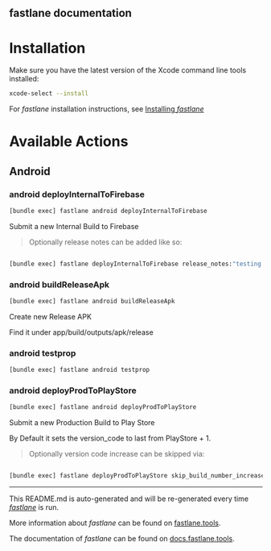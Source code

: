 fastlane documentation
----

# Installation

Make sure you have the latest version of the Xcode command line tools installed:

```sh
xcode-select --install
```

For _fastlane_ installation instructions, see [Installing _fastlane_](https://docs.fastlane.tools/#installing-fastlane)

# Available Actions

## Android

### android deployInternalToFirebase

```sh
[bundle exec] fastlane android deployInternalToFirebase
```

Submit a new Internal Build to Firebase

>Optionally release notes can be added like so:

```sh

[bundle exec] fastlane deployInternalToFirebase release_notes:"testing notes"

```

### android buildReleaseApk

```sh
[bundle exec] fastlane android buildReleaseApk
```

Create new Release APK

Find it under app/build/outputs/apk/release

### android testprop

```sh
[bundle exec] fastlane android testprop
```



### android deployProdToPlayStore

```sh
[bundle exec] fastlane android deployProdToPlayStore
```

Submit a new Production Build to Play Store

By Default it sets the version_code to last from PlayStore + 1.

>Optionally version code increase can be skipped via:

```sh

[bundle exec] fastlane deployProdToPlayStore skip_build_number_increase:true

```

----

This README.md is auto-generated and will be re-generated every time [_fastlane_](https://fastlane.tools) is run.

More information about _fastlane_ can be found on [fastlane.tools](https://fastlane.tools).

The documentation of _fastlane_ can be found on [docs.fastlane.tools](https://docs.fastlane.tools).
